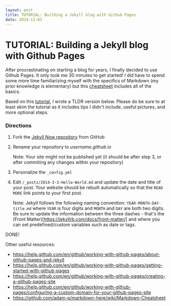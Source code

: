 ```yaml
---
layout: post
title: TUTORIAL: Building a Jekyll blog with Github Pages
date: 2019-12-03
---
```


# TUTORIAL: Building a Jekyll blog with Github Pages

After procrastinating on starting a blog for years, I finally decided to use Github Pages. It only took me 30 minutes to get started! I did have to spend some more time familiarizing myself with the specifics of Markdown (my prior knowledge is elementary) but this [cheatsheet](https://github.com/adam-p/markdown-here/wiki/Markdown-Cheatsheet) includes all of the basics.

Based on this [tutorial](https://www.smashingmagazine.com/2014/08/build-blog-jekyll-github-pages/), I wrote a TLDR version below. Please do be sure to at least skim the tutorial as it includes tips I didn't include, useful pictures, and more optional steps. 

### Directions

1. Fork the [Jekyll Now repository](https://github.com/barryclark/jekyll-now) from GitHub

2. Rename your repository to *username.github.io*

   Note: Your site might not be published yet (it should be after step 3, or after commiting any changes within your repository)
   
3. Personalize the `_config.yml`

4. Edit `/_posts/2014-3-3-Hello-World.md` and update the date and title of your post. Your website should be rebuilt automatically so that the `READ MORE` link points to your first post.
   
   Note: Jekyll follows the following naming convention: `YEAR-MONTH-DAY-title.md` where `YEAR` is four digits and `MONTH` and `DAY` are both two digits. Be sure to update the information between the three dashes - that's the (Front Matter)[https://jekyllrb.com/docs/front-matter/] and where you can set predefined/custom variables such as date or tags.

DONE!

Other useful resources:

* https://help.github.com/en/github/working-with-github-pages/about-github-pages-and-jekyll
* https://help.github.com/en/github/working-with-github-pages/getting-started-with-github-pages
* https://help.github.com/en/github/working-with-github-pages/creating-a-github-pages-site
* https://help.github.com/en/github/working-with-github-pages/configuring-a-custom-domain-for-your-github-pages-site
* https://github.com/adam-p/markdown-here/wiki/Markdown-Cheatsheet
